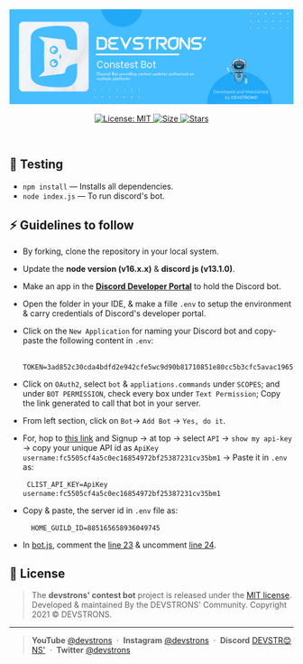 <img src="./Banner.png" />
<p align="center">
  <p align="center">
    <a href="https://github.com/devstrons/contest-bot/blob/master/LICENSE" target="_blank">
      <img alt="License: MIT" src="https://img.shields.io/github/license/devstrons/contest-bot?style=for-the-badge&logo=github?label=healthinesses" />
         <a href="https://discord.gg/hC4aEgXmuf">
      <img alt="Size" src="https://img.shields.io/badge/Discord-7289DA?style=for-the-badge&logo=discord&logoColor=white" />
    </a>
    <a href="https://github.com/devstrons/contest-bot/stargazers">
      <img alt="Stars" src="https://img.shields.io/github/stars/devstrons/contest-bot?style=for-the-badge&logo=github?label=healthinesses" />
    </a>
  </p>
</p>
<br>

## 🧰 Testing

- `npm install` — Installs all dependencies.
- `node index.js` — To run discord's bot.

## ⚡ Guidelines to follow

- By forking, clone the repository in your local system.
- Update the **node version (v16.x.x)** & **discord js (v13.1.0)**.
- Make an app in the [**Discord Developer Portal**](https://discord.com/developers/applications) to hold the Discord bot.
- Open the folder in your IDE, & make a fille `.env` to setup the environment & carry credentials of Discord's developer portal.
- Click on the `New Application` for naming your Discord bot and copy-paste the following content in `.env`:

  ```
    TOKEN=3ad852c30cda4bdfd2e942cfe5wc9d90b81710851e80cc5b3cfc5avac1965d1f
  ```

- Click on `OAuth2`, select `bot` & `appliations.commands` under `SCOPES`; and under `BOT PERMISSION`, check every box under `Text Permission`; Copy the link generated to call that bot in your server.
- From left section, click on `Bot`-> `Add Bot` -> `Yes, do it`.
- For,  hop to [this link](https://clist.by/) and Signup -> <your-username> at top -> select `API` -> `show my api-key` -> copy your unique API id as `ApiKey username:fc5505cf4a5c0ec16854972bf25387231cv35bm1` -> Paste it in `.env` as:

  ```
   CLIST_API_KEY=ApiKey username:fc5505cf4a5c0ec16854972bf25387231cv35bm1
  ```

- Copy & paste, the server id in `.env` file as:

  ```
    HOME_GUILD_ID=885165658936049745
  ```

- In [bot.js](https://github.com/devstrons/contest-bot/blob/main/bot.js), comment the [line 23](https://github.com/devstrons/contest-bot/blob/main/bot.js#L23) & uncomment [line 24](https://github.com/devstrons/contest-bot/blob/main/bot.js#L24). 

## 📰 License

> The **devstrons' contest bot** project is released under the [MIT license](https://github.com/devstrons/contest-bot/blob/main/LICENSE.md). <br> Developed &amp; maintained By the DEVSTRONS' Community. Copyright 2021 © DEVSTRONS.
<hr>

> **YouTube** <a href="https://www.youtube.com/channel/UCG7JT7yqut81fqFsVBX6oMg" target="_blank" rel="noopener">@devstrons</a> &nbsp;&middot;&nbsp;
> **Instagram** <a href="https://www.instagram.com/devstrons" target="_blank" rel="noopener">@devstrons</a> &nbsp;&middot;&nbsp;
> **Discord** <a href="https://discord.com/invite/MVujzTBqed" target="_blank" rel="noopener">DEVSTR😊NS'</a> &nbsp;&middot;&nbsp;
> **Twitter** <a href="https://twitter.com/devstrons" target="_blank" rel="noopener">@devstrons</a>
